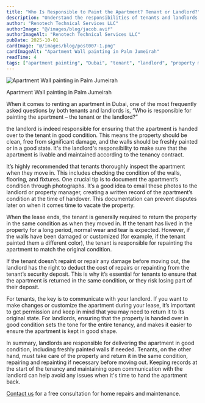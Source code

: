 ```yaml
---
title: "Who Is Responsible to Paint the Apartment? Tenant or Landlord?"
description: "Understand the responsibilities of tenants and landlords regarding apartment painting in Dubai, including move-in, move-out, and deposit implications."
author: "Renotech Technical Services LLC"
authorImage: "@/images/blog/jacob.avif"
authorImageAlt: "Renotech Technical Services LLC"
pubDate: 2025-10-01
cardImage: "@/images/blog/post007-1.png"
cardImageAlt: "Apartment Wall painting in Palm Jumeirah"
readTime: 4
tags: ["apartment painting", "Dubai", "tenant", "landlord", "property management"]
---
```


![Apartment Wall painting in Palm Jumeirah](@/images/blog/post007-1.png "Apartment Wall painting in Palm Jumeirah")

Apartment Wall painting in Palm Jumeirah

When it comes to renting an apartment in Dubai, one of the most frequently asked questions by both tenants and landlords is, “Who is responsible for painting the apartment – the tenant or the landlord?”

the landlord is indeed responsible for ensuring that the apartment is handed over to the tenant in good condition. This means the property should be clean, free from significant damage, and the walls should be freshly painted or in a good state. It's the landlord's responsibility to make sure that the apartment is livable and maintained according to the tenancy contract.

It’s highly recommended that tenants thoroughly inspect the apartment when they move in. This includes checking the condition of the walls, flooring, and fixtures. One crucial tip is to document the apartment’s condition through photographs. It’s a good idea to email these photos to the landlord or property manager, creating a written record of the apartment’s condition at the time of handover. This documentation can prevent disputes later on when it comes time to vacate the property.

When the lease ends, the tenant is generally required to return the property in the same condition as when they moved in. If the tenant has lived in the property for a long period, normal wear and tear is expected. However, if the walls have been damaged or customized (for example, if the tenant painted them a different color), the tenant is responsible for repainting the apartment to match the original condition.

If the tenant doesn’t repaint or repair any damage before moving out, the landlord has the right to deduct the cost of repairs or repainting from the tenant’s security deposit. This is why it’s essential for tenants to ensure that the apartment is returned in the same condition, or they risk losing part of their deposit.

For tenants, the key is to communicate with your landlord. If you want to make changes or customize the apartment during your lease, it’s important to get permission and keep in mind that you may need to return it to its original state. For landlords, ensuring that the property is handed over in good condition sets the tone for the entire tenancy, and makes it easier to ensure the apartment is kept in good shape.

In summary, landlords are responsible for delivering the apartment in good condition, including freshly painted walls if needed. Tenants, on the other hand, must take care of the property and return it in the same condition, repairing and repainting if necessary before moving out. Keeping records at the start of the tenancy and maintaining open communication with the landlord can help avoid any issues when it's time to hand the apartment back.

[Contact us](https://dxbrenovations.ae/)  for a free consultation for home repairs and maintenance.